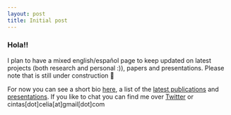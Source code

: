 ```yaml
---
layout: post
title: Initial post
---
```


### Hola!! 

I plan to have a mixed english/español page to keep updated on latest projects (both research and personal :)), papers and presentations. 
Please note that is still under construction 🚧 

For now you can see a short bio [here](https://celiacintas.github.io/about/), a list of the [latest publications](https://celiacintas.github.io/publications/) and [presentations](https://celiacintas.github.io/talks/). If you like to chat you can find me over [Twitter](https://twitter.com/RTFMCelia) or  cintas[dot]celia[at]gmail[dot]com

